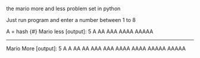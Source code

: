 the mario more and less problem set in python

Just run program and enter a number between 1 to 8

A = hash {#}
Mario less [output]: 5
    A
   AA
  AAA
 AAAA
AAAAA

------------------------

Mario More [output]: 5
    A A
   AA AA
  AAA AAA
 AAAA AAAA
AAAAA AAAAA         